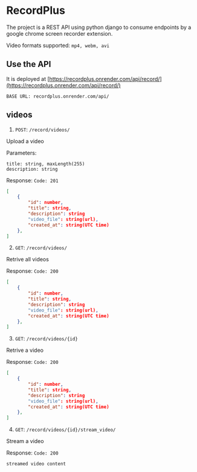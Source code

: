 # RecordPlus
The project is a REST API using python django to consume endpoints by a google chrome screen recorder extension.

Video formats supported: `mp4, webm, avi`
## Use the API
It is deployed at [https://recordplus.onrender.com/api/record/](https://recordplus.onrender.com/api/record/)

```
BASE URL: recordplus.onrender.com/api/
```

## videos

1. `POST`: ```/record/videos/```

Upload a video

Parameters:

```
title: string, maxLength(255)
description: string
```

Response: `Code: 201`

```JSON
[
    {
        "id": number,
        "title": string,
        "description": string
        "video_file": string(url),
        "created_at": string(UTC time)
    },
]
```

2. `GET`: ```/record/videos/```

Retrive all videos

Response:
`Code: 200`
```JSON
[
    {
        "id": number,
        "title": string,
        "description": string
        "video_file": string(url),
        "created_at": string(UTC time)
    },
]
```
3. `GET`: ```/record/videos/{id}```

Retrive a video

Response:
`Code: 200`
```JSON
[
    {
        "id": number,
        "title": string,
        "description": string
        "video_file": string(url),
        "created_at": string(UTC time)
    },
]
```

4. `GET`: ```/record/videos/{id}/stream_video/```

Stream a video

Response:
`Code: 200`
```
streamed video content
```
